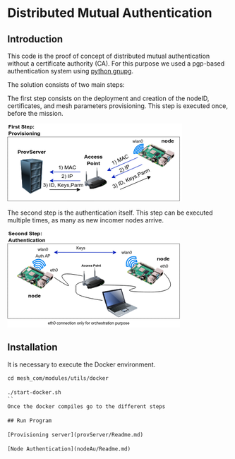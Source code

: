 # Distributed Mutual Authentication

## Introduction

This code is the proof of concept of distributed mutual authentication without a certificate authority (CA).
For this purpose we used a pgp-based authentication system using [python gnupg](https://gnupg.readthedocs.io/en/0.4.7/#). 

The solution consists of two main steps:

The first step consists on the deployment and creation of the nodeID, certificates, and mesh parameters provisioning. This step is executed once, before the mission.

![first step](images/first-step.png)

The second step is the authentication itself. This step can be executed multiple times, as many as new incomer nodes arrive.

![second step](images/second-step.png)



## Installation 

It is necessary to execute the Docker environment.


```
cd mesh_com/modules/utils/docker

./start-docker.sh
``
Once the docker compiles go to the different steps

## Run Program
 
[Provisioning server](provServer/Readme.md)

[Node Authentication](nodeAu/Readme.md)